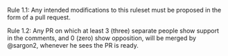 Rule 1.1: Any intended modifications to this ruleset must be proposed in the form of a pull request.

Rule 1.2: Any PR on which at least 3 (three) separate people show support in the comments, and 0 (zero) show opposition, will be merged by @sargon2, whenever he sees the PR is ready.
